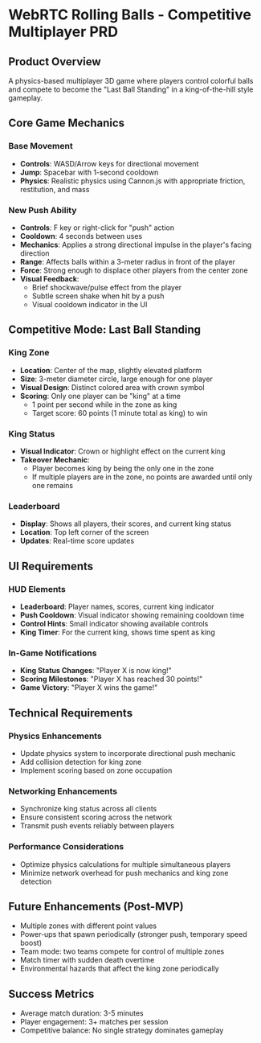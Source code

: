 # WebRTC Rolling Balls - Competitive Multiplayer PRD

## Product Overview

A physics-based multiplayer 3D game where players control colorful balls and compete to become the "Last Ball Standing" in a king-of-the-hill style gameplay.

## Core Game Mechanics

### Base Movement

- **Controls**: WASD/Arrow keys for directional movement
- **Jump**: Spacebar with 1-second cooldown
- **Physics**: Realistic physics using Cannon.js with appropriate friction, restitution, and mass

### New Push Ability

- **Controls**: F key or right-click for "push" action
- **Cooldown**: 4 seconds between uses
- **Mechanics**: Applies a strong directional impulse in the player's facing direction
- **Range**: Affects balls within a 3-meter radius in front of the player
- **Force**: Strong enough to displace other players from the center zone
- **Visual Feedback**:
  - Brief shockwave/pulse effect from the player
  - Subtle screen shake when hit by a push
  - Visual cooldown indicator in the UI

## Competitive Mode: Last Ball Standing

### King Zone

- **Location**: Center of the map, slightly elevated platform
- **Size**: 3-meter diameter circle, large enough for one player
- **Visual Design**: Distinct colored area with crown symbol
- **Scoring**: Only one player can be "king" at a time
  - 1 point per second while in the zone as king
  - Target score: 60 points (1 minute total as king) to win

### King Status

- **Visual Indicator**: Crown or highlight effect on the current king
- **Takeover Mechanic**:
  - Player becomes king by being the only one in the zone
  - If multiple players are in the zone, no points are awarded until only one remains

### Leaderboard

- **Display**: Shows all players, their scores, and current king status
- **Location**: Top left corner of the screen
- **Updates**: Real-time score updates

## UI Requirements

### HUD Elements

- **Leaderboard**: Player names, scores, current king indicator
- **Push Cooldown**: Visual indicator showing remaining cooldown time
- **Control Hints**: Small indicator showing available controls
- **King Timer**: For the current king, shows time spent as king

### In-Game Notifications

- **King Status Changes**: "Player X is now king!"
- **Scoring Milestones**: "Player X has reached 30 points!"
- **Game Victory**: "Player X wins the game!"

## Technical Requirements

### Physics Enhancements

- Update physics system to incorporate directional push mechanic
- Add collision detection for king zone
- Implement scoring based on zone occupation

### Networking Enhancements

- Synchronize king status across all clients
- Ensure consistent scoring across the network
- Transmit push events reliably between players

### Performance Considerations

- Optimize physics calculations for multiple simultaneous players
- Minimize network overhead for push mechanics and king zone detection

## Future Enhancements (Post-MVP)

- Multiple zones with different point values
- Power-ups that spawn periodically (stronger push, temporary speed boost)
- Team mode: two teams compete for control of multiple zones
- Match timer with sudden death overtime
- Environmental hazards that affect the king zone periodically

## Success Metrics

- Average match duration: 3-5 minutes
- Player engagement: 3+ matches per session
- Competitive balance: No single strategy dominates gameplay
